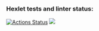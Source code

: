 ### Hexlet tests and linter status:
[![Actions Status](https://github.com/fasadon/python-project-lvl2/workflows/hexlet-check/badge.svg)](https://github.com/fasadon/python-project-lvl2/actions)
<a href="https://codeclimate.com/github/fasadon/python-project-lvl2/maintainability"><img src="https://api.codeclimate.com/v1/badges/d1efb68c1ebde3b2712b/maintainability" /></a>
